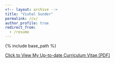 ```yaml
---
<!-- layout: archive -->
title: "Vishal Sunder"
permalink: /cv/
author_profile: true
redirect_from:
  - /resume
---
```


{% include base_path %}

[Click to View My Up-to-date Curriculum Vitae [PDF]](http://vishalsunder.github.io/files/CV_11_21.pdf)

<!-- <embed src="http://vishalsunder.com/files/resume_latest.pdf" width="650" height="1800" type='application/pdf'> -->
